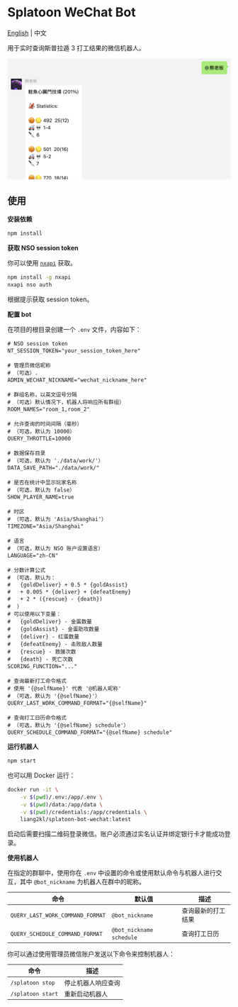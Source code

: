# Splatoon WeChat Bot

[English](./README.md) | 中文

用于实时查询斯普拉遁 3 打工结果的微信机器人。

![](./docs/screenshot.png)

## 使用

**安装依赖**

```bash
npm install
```

**获取 NSO session token**

你可以使用 [`nxapi`](https://github.com/samuelthomas2774/nxapi) 获取。

```bash
npm install -g nxapi
nxapi nso auth
```

根据提示获取 session token。

**配置 bot**

在项目的根目录创建一个 `.env` 文件，内容如下：

```env
# NSO session token
NT_SESSION_TOKEN="your_session_token_here"

# 管理员微信昵称
# （可选）.
ADMIN_WECHAT_NICKNAME="wechat_nickname_here"

# 群组名称，以英文逗号分隔
# （可选）默认情况下，机器人将响应所有群组）
ROOM_NAMES="room_1,room_2"

# 允许查询的时间间隔（毫秒）
# （可选，默认为 10000）
QUERY_THROTTLE=10000

# 数据保存目录
# （可选，默认为 './data/work/'）
DATA_SAVE_PATH="./data/work/"

# 是否在统计中显示玩家名称
# （可选，默认为 false）
SHOW_PLAYER_NAME=true

# 时区
# （可选，默认为 'Asia/Shanghai'）
TIMEZONE="Asia/Shanghai"

# 语言
# （可选，默认为 NSO 账户设置语言）
LANGUAGE="zh-CN"

# 分数计算公式
# （可选，默认为：
#   {goldDeliver} + 0.5 * {goldAssist}
#   + 0.005 * {deliver} + {defeatEnemy}
#   + 2 * ({rescue} - {death})
#  ）
# 可以使用以下变量：
#   {goldDeliver} - 金蛋数量
#   {goldAssist} - 金蛋助攻数量
#   {deliver} - 红蛋数量
#   {defeatEnemy} - 击败敌人数量
#   {rescue} - 救援次数
#   {death} - 死亡次数
SCORING_FUNCTION="..."

# 查询最新打工命令格式
# 使用 '{@selfName}' 代表 '@机器人昵称'
# （可选，默认为 '{@selfName}'）
QUERY_LAST_WORK_COMMAND_FORMAT="{@selfName}"

# 查询打工日历命令格式
# （可选，默认为 '{@selfName} schedule'）
QUERY_SCHEDULE_COMMAND_FORMAT="{@selfName} schedule"
```

**运行机器人**

```bash
npm start
```

也可以用 Docker 运行：

```bash
docker run -it \
    -v $(pwd)/.env:/app/.env \
    -v $(pwd)/data:/app/data \
    -v $(pwd)/credentials:/app/credentials \
    liang2kl/splatoon-bot-wechat:latest
```

启动后需要扫描二维码登录微信。账户必须通过实名认证并绑定银行卡才能成功登录。

**使用机器人**

在指定的群聊中，使用你在 `.env` 中设置的命令或使用默认命令与机器人进行交互，其中 `@bot_nickname` 为机器人在群中的昵称。

| 命令 | 默认值 | 描述 |
| --- | --- | --- |
| `QUERY_LAST_WORK_COMMAND_FORMAT` | `@bot_nickname` | 查询最新的打工结果 |
| `QUERY_SCHEDULE_COMMAND_FORMAT` | `@bot_nickname schedule` | 查询打工日历 |

你可以通过使用管理员微信账户发送以下命令来控制机器人：

| 命令 | 描述 |
| --- | --- |
| `/splatoon stop` | 停止机器人响应查询 |
| `/splatoon start` | 重新启动机器人 |
